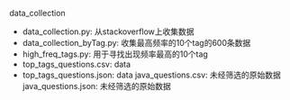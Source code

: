 data_collection
- data_collection.py: 从stackoverflow上收集数据
- data_collection_byTag.py: 收集最高频率的10个tag的600条数据
- high_freq_tags.py: 用于寻找出现频率最高的10个tag
- top_tags_questions.csv: data
- top_tags_questions.json: data
java_questions.csv: 未经筛选的原始数据
java_questions.json: 未经筛选的原始数据